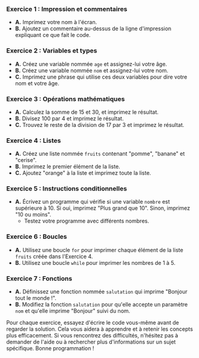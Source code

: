 ### Exercice 1 : Impression et commentaires
- **A.** Imprimez votre nom à l'écran.
- **B.** Ajoutez un commentaire au-dessus de la ligne d'impression expliquant ce que fait le code.

### Exercice 2 : Variables et types
- **A.** Créez une variable nommée `age` et assignez-lui votre âge.
- **B.** Créez une variable nommée `nom` et assignez-lui votre nom.
- **C.** Imprimez une phrase qui utilise ces deux variables pour dire votre nom et votre âge.

### Exercice 3 : Opérations mathématiques
- **A.** Calculez la somme de 15 et 30, et imprimez le résultat.
- **B.** Divisez 100 par 4 et imprimez le résultat.
- **C.** Trouvez le reste de la division de 17 par 3 et imprimez le résultat.

### Exercice 4 : Listes
- **A.** Créez une liste nommée `fruits` contenant "pomme", "banane" et "cerise".
- **B.** Imprimez le premier élément de la liste.
- **C.** Ajoutez "orange" à la liste et imprimez toute la liste.

### Exercice 5 : Instructions conditionnelles
- **A.** Écrivez un programme qui vérifie si une variable `nombre` est supérieure à 10. Si oui, imprimez "Plus grand que 10". Sinon, imprimez "10 ou moins".
  - Testez votre programme avec différents nombres.

### Exercice 6 : Boucles
- **A.** Utilisez une boucle `for` pour imprimer chaque élément de la liste `fruits` créée dans l'Exercice 4.
- **B.** Utilisez une boucle `while` pour imprimer les nombres de 1 à 5.

### Exercice 7 : Fonctions
- **A.** Définissez une fonction nommée `salutation` qui imprime "Bonjour tout le monde !".
- **B.** Modifiez la fonction `salutation` pour qu'elle accepte un paramètre `nom` et qu'elle imprime "Bonjour" suivi du nom.

Pour chaque exercice, essayez d'écrire le code vous-même avant de regarder la solution. 
Cela vous aidera à apprendre et à retenir les concepts plus efficacement.
Si vous rencontrez des difficultés, n'hésitez pas à demander de l'aide ou à rechercher plus d'informations sur un sujet spécifique. 
Bonne programmation !
